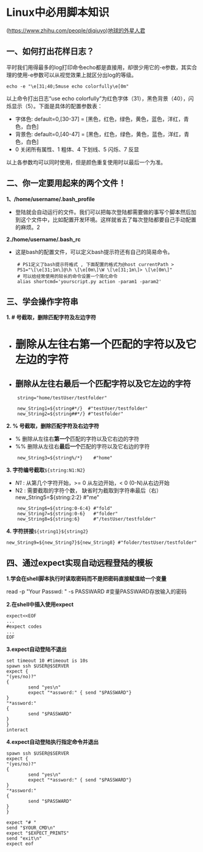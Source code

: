 # Linux中必用脚本知识

(https://www.zhihu.com/people/diqiuyo)[地球的外星人君][0]


## **一、如何打出花样日志？**

平时我们用得最多的log打印命令echo都是直接用，却很少用它的-e参数，其实合理的使用-e参数可以从视觉效果上就区分出log的等级。

    echo -e "\e[31;40;5muse echo colorfully\e[0m"
    

以上命令打出日志“use echo colorfully”为红色字体（31），黑色背景（40），闪烁显示（5）。下面是具体的配置参数表：

* 字体色: default=0,[30-37] = [黑色，红色，绿色，黄色，蓝色，洋红，青色，白色]
* 背景色: default=0,[40-47] = [黑色，红色，绿色，黄色，蓝色，洋红，青色，白色]
* 0 关闭所有属性、1 粗体、4 下划线、5 闪烁、7 反显

以上各参数均可以同时使用，但是颜色重复使用时以最后一个为准。

## **二、你一定要用起来的两个文件！**

**1、/home/username/.bash_profile**


  * 登陆就会自动运行的文件。我们可以把每次登陆都需要做的事写个脚本然后加到这个文件中，比如配置开发环境。这样就省去了每次登陆都要自己手动配置的麻烦。2

**2./home/username/.bash_rc**


  * 这是bash的配置文件，可以定义bash提示符还有自己的简易命令。

```
    # PS1定义了bash提示符格式 , 下面配置的格式为@host currentPath > 
    PS1="\[\e[31;1m\]@\h \[\e[0m\]\W \[\e[31;1m\]> \[\e[0m\]"
    # 可以给经常使用的较长的命令设置一个简化命令
    alias shortcmd='yourscript.py action -param1 -param2' 
```

## **三、学会操作字符串**

**1. # 号截取，删除匹配字符及左边字符**

* # 删除从左往右**第一个**匹配的字符以及它左边的字符
* ## 删除从左往右**最后一个**匹配字符以及它左边的字符

```
    string="home/testUser/testfolder"
    
    new_String1=${string#*/}  #"testUser/testfolder"
    new_String2=${string##*/} #"testfolder"
```

**2. % 号截取，删除匹配字符及右边字符**

* % 删除从左往右**第一个**匹配的字符以及它右边的字符
* %% 删除从左往右**最后一个**匹配的字符以及它右边的字符

```
    new_String3=${string%/*}    #"home"
```

**3. 字符编号截取**`${string:N1:N2}`

* _N1_ : 从第几个字符开始，>= 0 从左边开始，< 0 (0-N)从右边开始
* N2 : 需要截取的字符个数， 缺省时为截取到字符串最后（右）new_String5=${string:2:2} #"me"

```
    new_String6=${string:0-6:4} #"fold"
    new_String7=${string:0-6}   #"folder"
    new_String8=${string:6}     #"/testUser/testfolder"
```

**4. 字符拼接**`${string1}${string2}`

    new_String9=${new_String7}${new_String8} #"folder/testUser/testfolder"

## **四、通过expect实现自动远程登陆的模板**

**1.学会在shell脚本执行时读取密码而不是把密码直接赋值给一个变量**

read -p "Your Passwd: " -s PASSWARD #变量PASSWARD存放输入的密码

**2.在shell中插入使用expect**

    expect<<EOF
    ...
    #expect codes
    ...
    EOF
    

**3.expect自动登陆不退出**

    set timeout 10 #timeout is 10s
    spawn ssh $USER@$SERVER
    expect {
    "(yes/no)?"
    {
            send "yes\n"
            expect "*assword:" { send "$PASSWARD"}
    }
    "*assword:"
    {
            send "$PASSWARD"
    }
    }
    interact
    

**4.expect自动登陆执行指定命令并退出**

    spawn ssh $USER@$SERVER
    expect {
    "(yes/no)?"
    {
            send "yes\n"
            expect "*assword:" { send "$PASSWARD"}
    }
    "*assword:"
    {
            send "$PASSWARD"
    }
    }
    
    expect "# "
    send "$YOUR_CMD\n"
    expect "$EXPECT_PRINTS"
    send "exit\n"
    expect eof

[0]: https://www.zhihu.com/people/diqiuyo